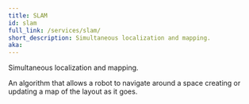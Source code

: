 ```yaml
---
title: SLAM
id: slam
full_link: /services/slam/
short_description: Simultaneous localization and mapping.
aka:
---
```


Simultaneous localization and mapping.

An algorithm that allows a robot to navigate around a space creating or updating a map of the layout as it goes.
